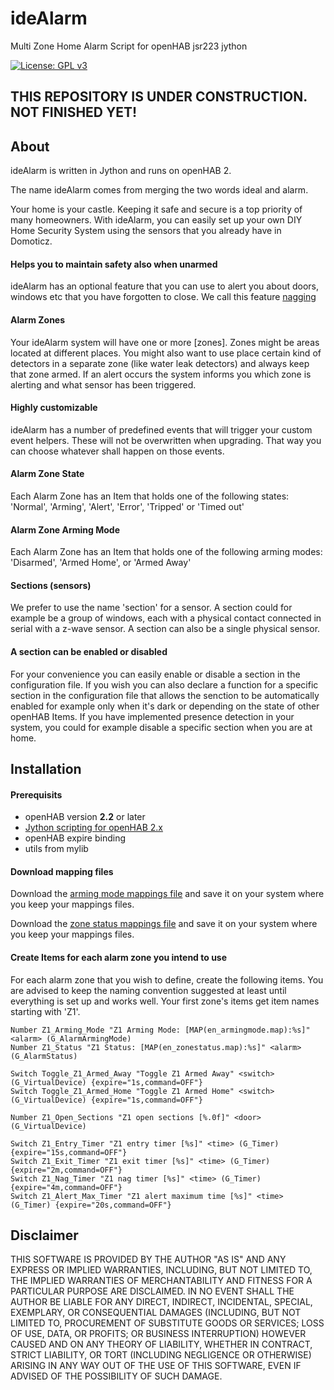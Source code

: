 # ideAlarm
Multi Zone Home Alarm Script for openHAB jsr223 jython

[![License: GPL v3](https://img.shields.io/badge/License-GPL%20v3-blue.svg)](https://www.gnu.org/licenses/gpl-3.0)

## THIS REPOSITORY IS UNDER CONSTRUCTION. NOT FINISHED YET!

## About
ideAlarm is written in Jython and runs on openHAB 2.

The name ideAlarm comes from merging the two words ideal and alarm.

Your home is your castle. Keeping it safe and secure is a top priority of many homeowners. With ideAlarm, you can easily set up your own DIY Home Security System using the sensors that you already have in Domoticz.

#### Helps you to maintain safety also when unarmed
ideAlarm has an optional feature that you can use to alert you about doors, windows etc that you have forgotten to close. We call this feature [nagging](https://en.oxforddictionaries.com/definition/nag) 

#### Alarm Zones
Your ideAlarm system will have one or more [zones]. Zones might be areas located at different places. You might also want to use place certain kind of detectors in a separate zone (like water leak detectors) and always keep that zone armed. If an alert occurs the system informs you which zone is alerting and what sensor has been triggered.

#### Highly customizable 
ideAlarm has a number of predefined events that will trigger your custom event helpers. These will not be overwritten when upgrading. That way you can choose whatever shall happen on those events. 

#### Alarm Zone State
Each Alarm Zone has an Item that holds one of the following states: 'Normal', 'Arming', 'Alert', 'Error', 'Tripped' or 'Timed out'

#### Alarm Zone Arming Mode 
Each Alarm Zone has an Item that holds one of the following arming modes: 'Disarmed', 'Armed Home', or 'Armed Away'

#### Sections (sensors)
We prefer to use the name 'section' for a sensor. A section could for example be a group of windows, each with a physical contact connected in serial with a z-wave sensor. A section can also be a single physical sensor.

#### A section can be enabled or disabled
For your convenience you can easily enable or disable a section in the configuration file. If you wish you can also declare a function for a specific section in the configuration file that allows the senction to be automatically enabled for example only when it's dark or depending on the state of other openHAB Items. If you have implemented presence detection in your system, you could for example disable a specific section when you are at home.

## Installation

#### Prerequisits
* openHAB version **2.2** or later
* [Jython scripting for openHAB 2.x](https://github.com/steve-bate/openhab2-jython)
* openHAB expire binding
* utils from mylib

#### Download mapping files
Download the [arming mode mappings file](https://github.com/OH-Jython-Scripters/ideAlarm/blob/master/transform/en_armingmode.map) and save it on your system where you keep your mappings files.

Download the [zone status mappings file](https://github.com/OH-Jython-Scripters/ideAlarm/blob/master/transform/en_zonestatus.map) and save it on your system where you keep your mappings files.

#### Create Items for each alarm zone you intend to use
For each alarm zone that you wish to define, create the following items. You are advised to keep the naming convention suggested at least until everything is set up and works well. Your first zone's items get item names starting with 'Z1'.

```
Number Z1_Arming_Mode "Z1 Arming Mode: [MAP(en_armingmode.map):%s]" <alarm> (G_AlarmArmingMode)
Number Z1_Status "Z1 Status: [MAP(en_zonestatus.map):%s]" <alarm> (G_AlarmStatus)

Switch Toggle_Z1_Armed_Away "Toggle Z1 Armed Away" <switch> (G_VirtualDevice) {expire="1s,command=OFF"}
Switch Toggle_Z1_Armed_Home "Toggle Z1 Armed Home" <switch> (G_VirtualDevice) {expire="1s,command=OFF"}

Number Z1_Open_Sections "Z1 open sections [%.0f]" <door> (G_VirtualDevice)

Switch Z1_Entry_Timer "Z1 entry timer [%s]" <time> (G_Timer) {expire="15s,command=OFF"}
Switch Z1_Exit_Timer "Z1 exit timer [%s]" <time> (G_Timer) {expire="2m,command=OFF"}
Switch Z1_Nag_Timer "Z1 nag timer [%s]" <time> (G_Timer) {expire="4m,command=OFF"}
Switch Z1_Alert_Max_Timer "Z1 alert maximum time [%s]" <time> (G_Timer) {expire="20s,command=OFF"}
```

## Disclaimer
THIS SOFTWARE IS PROVIDED BY THE AUTHOR "AS IS" AND ANY EXPRESS OR IMPLIED WARRANTIES, INCLUDING, BUT NOT LIMITED TO, THE IMPLIED WARRANTIES OF MERCHANTABILITY AND FITNESS FOR A PARTICULAR PURPOSE ARE DISCLAIMED. IN NO EVENT SHALL THE AUTHOR BE LIABLE FOR ANY DIRECT, INDIRECT, INCIDENTAL, SPECIAL, EXEMPLARY, OR CONSEQUENTIAL DAMAGES (INCLUDING, BUT NOT LIMITED TO, PROCUREMENT OF SUBSTITUTE GOODS OR SERVICES; LOSS OF USE, DATA, OR PROFITS; OR BUSINESS INTERRUPTION) HOWEVER CAUSED AND ON ANY THEORY OF LIABILITY, WHETHER IN CONTRACT, STRICT LIABILITY, OR TORT (INCLUDING NEGLIGENCE OR OTHERWISE) ARISING IN ANY WAY OUT OF THE USE OF THIS SOFTWARE, EVEN IF ADVISED OF THE POSSIBILITY OF SUCH DAMAGE.
